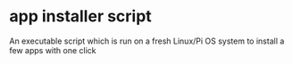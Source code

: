 # app installer script
An executable script which is run on a fresh Linux/Pi OS system to install a few apps with one click
